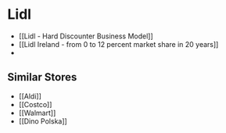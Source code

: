 # Lidl

- [[Lidl - Hard Discounter Business Model]]
- [[Lidl Ireland - from 0 to 12 percent market share in 20 years]]
- 



## Similar Stores
- [[Aldi]]
- [[Costco]]
- [[Walmart]]
- [[Dino Polska]]
